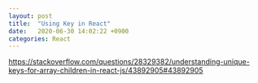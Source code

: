 ```yaml
---
layout: post
title:  "Using Key in React"
date:   2020-06-30 14:02:22 +0900
categories: React
---
```


https://stackoverflow.com/questions/28329382/understanding-unique-keys-for-array-children-in-react-js/43892905#43892905
